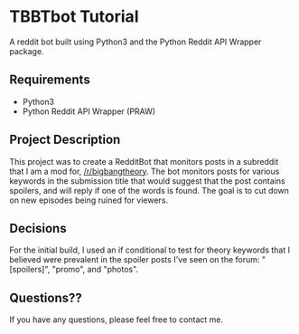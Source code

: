 # TBBTbot Tutorial

A reddit bot built using Python3 and the Python Reddit API Wrapper package.

## Requirements
- Python3
- Python Reddit API Wrapper (PRAW)

## Project Description
This project was to create a RedditBot that monitors posts in a subreddit that I am a mod for, [/r/bigbangtheory](http://www.reddit.com/r/bigbangtheory). The bot monitors posts for various keywords in the submission title that would suggest that the post contains spoilers, and will reply if one of the words is found. The goal is to cut down on new episodes being ruined for viewers.

## Decisions
For the initial build, I used an if conditional to test for theory keywords that I believed were prevalent in the spoiler posts I've seen on the forum: "[spoilers]", "promo", and "photos".

## Questions??
If you have any questions, please feel free to contact me.
